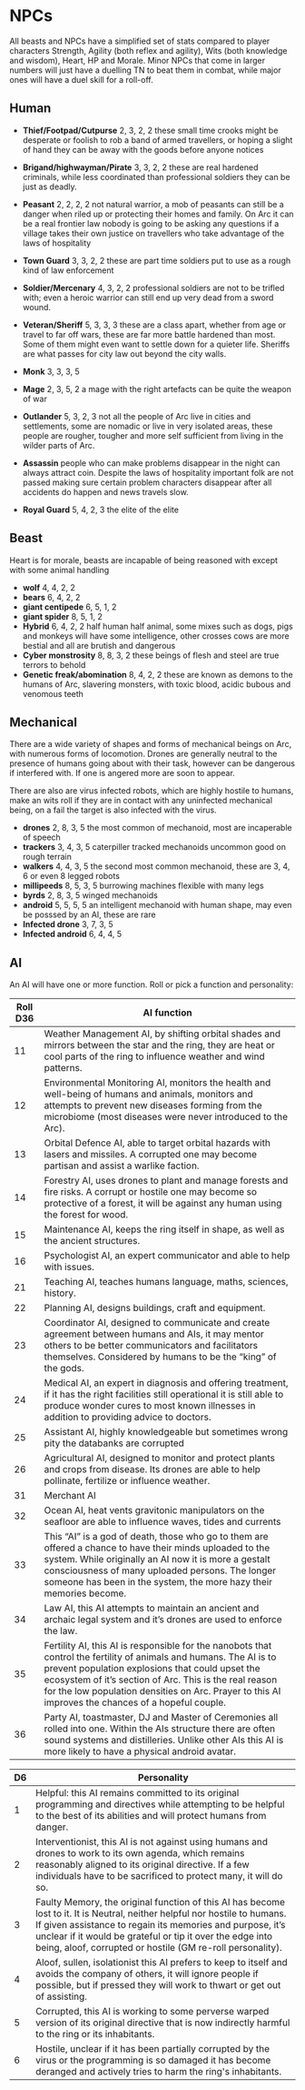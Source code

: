 # NPCs

All beasts and NPCs have a simplified set of stats compared to player characters
Strength, Agility (both reflex and agility), Wits (both knowledge and wisdom), Heart, HP and Morale. Minor NPCs that come in larger numbers will just have a duelling TN to beat them in combat, while major ones will have a duel skill for a roll-off.

## Human

* **Thief/Footpad/Cutpurse** 2, 3, 2, 2 these small time crooks might be desperate or foolish to rob a band of armed travellers, or hoping a slight of hand they can be away with the goods before anyone notices

* **Brigand/highwayman/Pirate** 3, 3, 2, 2 these are real hardened criminals, while less coordinated than professional soldiers they can be just as deadly.
* **Peasant** 2, 2, 2, 2 not natural warrior, a mob of peasants can still be a danger when riled up or protecting their homes and family. On Arc it can be a real frontier law nobody is going to be asking any questions if a village takes their own justice on travellers who take advantage of the laws of hospitality
* **Town Guard** 3, 3, 2, 2 these are part time soldiers put to use as a rough kind of law enforcement
* **Soldier/Mercenary** 4, 3, 2, 2 professional soldiers are not to be trifled with; even a heroic warrior can still end up very dead from a sword wound.
* **Veteran/Sheriff** 5, 3, 3, 3 these are a class apart, whether from age or travel to far off wars, these are far more battle hardened than most. Some of them might even want to settle down for a quieter life. Sheriffs are what passes for city law out beyond the city walls.
* **Monk** 3, 3, 3, 5
* **Mage** 2, 3, 5, 2 a mage with the right artefacts can be quite the weapon of war
* **Outlander** 5, 3, 2, 3 not all the people of Arc live in cities and settlements, some are nomadic or live in very isolated areas, these people are rougher, tougher and more self sufficient from living in the wilder parts of Arc.
* **Assassin** people who can make problems disappear in the night can always attract coin. Despite the laws of hospitality important folk are not passed making sure certain problem characters disappear after all accidents do happen and news travels slow.
* **Royal Guard** 5, 4, 2, 3 the elite of the elite

## Beast

Heart is for morale, beasts are incapable of being reasoned with except with some animal handling

* **wolf** 4, 4, 2, 2
* **bears** 6, 4, 2, 2
* **giant centipede** 6, 5, 1, 2
* **giant spider** 8, 5, 1, 2
* **Hybrid** 6, 4, 2, 2 half human half animal, some mixes such as dogs, pigs and monkeys will have some intelligence, other crosses cows are more bestial and all are brutish and dangerous
* **Cyber monstrosity** 8, 8, 3, 2 these beings of flesh and steel are true terrors to behold
* **Genetic freak/abomination** 8, 4, 2, 2 these are known as demons to the humans of Arc, slavering monsters, with toxic blood, acidic bubous and venomous teeth

## Mechanical

There are a wide variety of shapes and forms of mechanical beings on Arc, with numerous forms of locomotion. Drones are generally neutral to the presence of humans going about with their task, however can be dangerous if interfered with. If one is angered more are soon to appear.

There are also are virus infected robots, which are highly hostile to humans, make an wits roll if they are in contact with any uninfected mechanical being, on a fail the target is also infected with the virus.

* **drones** 2, 8, 3, 5 the most common of mechanoid, most are incaperable of speech
* **trackers** 3, 4, 3, 5 caterpiller tracked mechanoids uncommon good on rough terrain
* **walkers** 4, 4, 3, 5 the second most common mechanoid, these are 3, 4, 6 or even 8 legged robots
* **millipeeds** 8, 5, 3, 5 burrowing machines flexible with many legs
* **byrds** 2, 8, 3, 5 winged mechanoids
* **android** 5, 5, 5, 5 an intelligent mechanoid with human shape, may even be posssed by an AI, these are rare
* **Infected drone** 3, 7, 3, 5 
* **Infected android** 6, 4, 4, 5

## AI

An AI will have one or more function. Roll or pick a function and personality:

|Roll D36 | AI function |
| ------- | ----------- |
| 11 | Weather Management AI, by shifting orbital shades and mirrors between the star and the ring, they are heat or cool parts of the ring to influence weather and wind patterns. |
| 12 | Environmental Monitoring AI, monitors the health and well-being of humans and animals, monitors and attempts to prevent new diseases forming from the microbiome (most diseases were never introduced to the Arc). |
| 13 | Orbital Defence AI, able to target orbital hazards with lasers and missiles. A corrupted one may become partisan and assist a warlike faction. |
| 14 | Forestry AI, uses drones to plant and manage forests and fire risks. A corrupt or hostile one may become so protective of a forest, it will be against any human using the forest for wood. |
| 15 | Maintenance AI, keeps the ring itself in shape, as well as the ancient structures. |
| 16 | Psychologist AI, an expert communicator and able to help with issues. |
| 21 | Teaching AI, teaches humans language, maths, sciences, history. |
| 22 | Planning AI, designs buildings, craft and equipment. |
| 23 | Coordinator AI, designed to communicate and create agreement between humans and AIs, it may mentor others to be better communicators and facilitators themselves. Considered by humans to be the “king” of the gods. |
| 24 | Medical AI, an expert in diagnosis and offering treatment, if it has the right facilities still operational it is still able to produce wonder cures to most known illnesses in addition to providing advice to doctors. |
| 25 | Assistant AI, highly knowledgeable but sometimes wrong pity the databanks are corrupted |
| 26 | Agricultural AI, designed to monitor and protect plants and crops from disease. Its drones are able to help pollinate, fertilize or influence weather. |
| 31 | Merchant AI |
| 32 | Ocean AI, heat vents gravitonic manipulators on the seafloor are able to influence waves, tides and currents |
| 33 | This “AI” is a god of death, those who go to them are offered a chance to have their minds uploaded to the system. While originally an AI now it is more a gestalt consciousness of many uploaded persons. The longer someone has been in the system, the more hazy their memories become. |
| 34 | Law AI, this AI attempts to maintain an ancient and archaic legal system and it’s drones are used to enforce the law. |
| 35 | Fertility AI, this AI is responsible for the nanobots that control the fertility of animals and humans. The AI is to prevent population explosions that could upset the ecosystem of it’s section of Arc. This is the real reason for the low population densities on Arc. Prayer to this AI improves the chances of a hopeful couple. |
| 36 | Party AI, toastmaster, DJ and Master of Ceremonies all rolled into one. Within the AIs structure there are often sound systems and distilleries. Unlike other AIs this AI is more likely to have a physical android avatar. |



| D6 | Personality |
| -- | ----------- |
|  1 | Helpful: this AI remains committed to its original programming and directives while attempting to be helpful to the best of its abilities and will protect humans from danger. |
|  2 | Interventionist, this AI is not against using humans and drones to work to its own agenda, which remains reasonably aligned to its original directive. If a few individuals have to be sacrificed to protect many, it will do so. |
|  3 | Faulty Memory, the original function of this AI has become lost to it. It is Neutral, neither helpful nor hostile to humans. If given assistance to regain its memories and purpose, it’s unclear if it would be grateful or tip it over the edge into being, aloof, corrupted or hostile (GM re-roll personality). |
|  4 | Aloof, sullen, isolationist this AI prefers to keep to itself and avoids the company of others, it will ignore people if possible, but if pressed they will work to thwart or get out of assisting. |
|  5 | Corrupted, this AI is working to some perverse warped version of its original directive that is now indirectly harmful to the ring or its inhabitants. |
|  6 | Hostile, unclear if it has been partially corrupted by the virus or the programming is so damaged it has become deranged and actively tries to harm the ring's inhabitants. |
